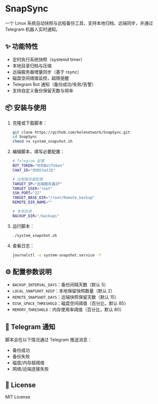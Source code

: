 # SnapSync

一个 Linux 系统自动快照与远程备份工具，支持本地归档、远端同步，并通过 Telegram 机器人实时通知。

## ✨ 功能特性
- 定时执行系统快照（systemd timer）
- 本地目录归档与压缩
- 远端服务器增量同步（基于 rsync）
- 磁盘空间阈值监控，超限提醒
- Telegram Bot 通知（备份成功/失败/告警）
- 支持自定义备份保留天数与频率

## 📦 安装与使用

1. 克隆或下载脚本：
   ```bash
   git clone https://github.com/kelenetwork/SnapSync.git
   cd SnapSync
   chmod +x system_snapshot.sh
   ```

2. 编辑脚本，填写必要配置：
   ```bash
   # Telegram 配置
   BOT_TOKEN="你的BotToken"
   CHAT_ID="你的ChatID"

   # 远程服务器配置
   TARGET_IP="远端服务器IP"
   TARGET_USER="root"
   SSH_PORT="22"
   TARGET_BASE_DIR="/root/Remote_backup"
   REMOTE_DIR_NAME=""

   # 本地目录
   BACKUP_DIR="/backups"
   ```

3. 运行脚本：
   ```bash
   ./system_snapshot.sh
   ```

4. 查看日志：
   ```bash
   journalctl -u system-snapshot.service -f
   ```

## ⚙️ 配置参数说明
- `BACKUP_INTERVAL_DAYS`：备份间隔天数（默认 5）
- `LOCAL_SNAPSHOT_KEEP`：本地保留快照数量（默认 2）
- `REMOTE_SNAPSHOT_DAYS`：远端快照保留天数（默认 15）
- `DISK_SPACE_THRESHOLD`：磁盘空间阈值（百分比，默认 85）
- `MEMORY_THRESHOLD`：内存使用率阈值（百分比，默认 80）

## 📡 Telegram 通知
脚本会在以下情况通过 Telegram 推送消息：
- 备份成功
- 备份失败
- 磁盘/内存超阈值
- 网络/远端连接失败

## 📝 License
MIT License
